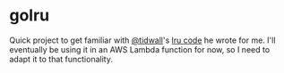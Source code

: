 # golru

Quick project to get familiar with [@tidwall](https://github.com/tidwall)'s [lru code](https://github.com/tidwall/lru-server) he wrote for me. I'll eventually be using it in an AWS Lambda function for now, so I need to adapt it to that functionality.